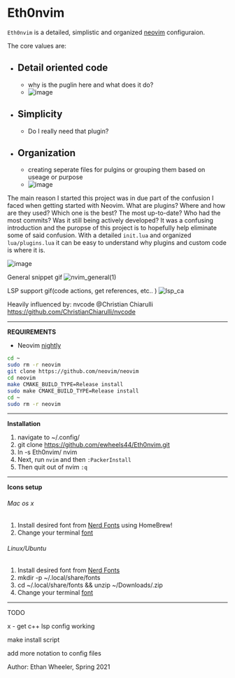 # Eth0nvim
`Eth0nvim` is a detailed, simplistic and organized [neovim](https://neovim.io/) configuraion. 

The core values are:

* ## Detail oriented code
    * why is the puglin here and what does it do?
    * ![image](https://user-images.githubusercontent.com/31321251/118415321-46c6f080-b66f-11eb-95e5-ed5e11a2b652.png)

* ## Simplicity
  *    Do I really need that plugin?

* ## Organization
    * creating seperate files for pulgins or grouping them based on useage or purpose
    * ![image](https://user-images.githubusercontent.com/31321251/118415341-61996500-b66f-11eb-99a1-7a67f6d80294.png)


The main reason I started this project was in due part of the confusion I faced when getting started with Neovim.
What are plugins? Where and how are they used? Which one is the best? The most up-to-date? Who had the most
commits? Was it still being actively developed? It was a confusing introduction and the puropse of this project is to hopefully 
help eliminate some of said confusion. With a detailed `init.lua` and organized `lua/plugins.lua` it can be easy to understand why
plugins and custom code is where it is.

![image](https://user-images.githubusercontent.com/31321251/112733273-e0461180-8f0c-11eb-9c4d-d3775389faf4.png)

General snippet gif
![nvim_general(1)](https://user-images.githubusercontent.com/31321251/112737285-522b5480-8f27-11eb-8f03-ebda9b506df4.gif)



LSP support gif(code actions, get references, etc.. )
![lsp_ca](https://user-images.githubusercontent.com/31321251/112777339-9b52d580-9007-11eb-84b0-6aeff2f7f39c.gif)



Heavily influenced by: nvcode @Christian Chiarulli
https://github.com/ChristianChiarulli/nvcode

----------------------------------------------------------------------

**REQUIREMENTS**
- Neovim [nightly](https://github.com/neovim/neovim/wiki/Building-Neovim#quick-start)
``` bash
cd ~
sudo rm -r neovim
git clone https://github.com/neovim/neovim
cd neovim
make CMAKE_BUILD_TYPE=Release install
sudo make CMAKE_BUILD_TYPE=Release install
cd ~
sudo rm -r neovim
```

----------------------------------------------------------------------

**Installation**
1. navigate to ~/.config/
2. git clone https://github.com/ewheels44/Eth0nvim.git
3. ln -s Eth0nvim/ nvim
4. Next, run `nvim` and then `:PackerInstall`
5. Then quit out of nvim `:q`

----------------------------------------------------------------------

**Icons setup**
###### Mac os x 
  1. Install desired font from [Nerd Fonts](https://github.com/ryanoasis/nerd-fonts#option-4-homebrew-fonts) using HomeBrew!
  2. Change your terminal [font](https://www.foxinfotech.in/2019/05/how-to-change-terminal-color-and-font-in-macos-mojave.html)

###### Linux/Ubuntu 
  1. Install desired font from [Nerd Fonts](https://www.nerdfonts.com/font-downloads)
  2. mkdir -p ~/.local/share/fonts
  3. cd ~/.local/share/fonts && unzip ~/Downloads/<Font Name>.zip
  4. Change your terminal [font](https://vitux.com/how-to-change-your-ubuntu-terminals-font-size/)

----------------------------------------------------------------------

TODO

x - get c++ lsp config working

make install script

add more notation to config files

Author: Ethan Wheeler, Spring 2021
